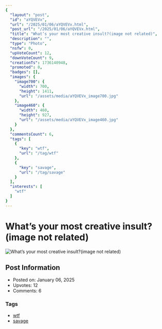 ```yaml
---
{
  "layout": "post",
  "id": "aYQVEVx",
  "url": "/2025/01/06/aYQVEVx.html",
  "post_url": "/2025/01/06/aYQVEVx.html",
  "title": "What’s your most creative insult?(image not related)",
  "description": "",
  "type": "Photo",
  "nsfw": 0,
  "upVoteCount": 12,
  "downVoteCount": 9,
  "creationTs": 1736140948,
  "promoted": 0,
  "badges": [],
  "images": {
    "image700": {
      "width": 700,
      "height": 1411,
      "url": "/assets/media/aYQVEVx_image700.jpg"
    },
    "image460": {
      "width": 460,
      "height": 927,
      "url": "/assets/media/aYQVEVx_image460.jpg"
    }
  },
  "commentsCount": 6,
  "tags": [
    {
      "key": "wtf",
      "url": "/tag/wtf"
    },
    {
      "key": "savage",
      "url": "/tag/savage"
    }
  ],
  "interests": [
    "wtf"
  ]
}
---
```


# What’s your most creative insult?(image not related)

![What’s your most creative insult?(image not related)](/assets/media/aYQVEVx_image700.jpg)

## Post Information

- Posted on: January 06, 2025
- Upvotes: 12
- Comments: 6

### Tags

- [wtf](/tag/wtf)
- [savage](/tag/savage)
